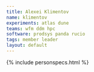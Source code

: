 ```yaml
---
title: Alexei Klimentov
name: klimentov
experiments: atlas dune
teams: wfm ddm hpc
software: prodsys panda rucio
tags: member leader
layout: default
---
```


{% include personspecs.html %}
